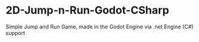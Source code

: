 # 2D-Jump-n-Run-Godot-CSharp
Simple Jump and Run Game, made in the Godot Engine via .net Engine (C#) support
